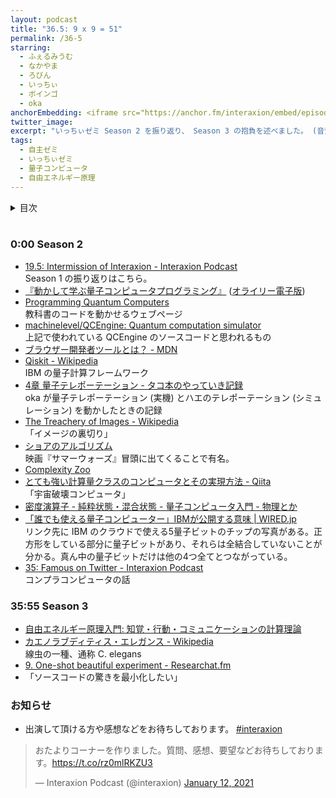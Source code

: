 ```yaml
---
layout: podcast
title: "36.5: 9 x 9 = 51"
permalink: /36-5
starring:
  - ふぇるみうむ
  - なかやま
  - ろびん
  - いっちぃ
  - ボインゴ
  - oka
anchorEmbedding: <iframe src="https://anchor.fm/interaxion/embed/episodes/36-5-9-x-9--51-e1hsqfb" width="100%" frameborder="0" scrolling="no"></iframe>
twitter_image:
excerpt: "いっちぃゼミ Season 2 を振り返り、 Season 3 の抱負を述べました。 (音質低)"
tags:
  - 自主ゼミ
  - いっちぃゼミ
  - 量子コンピュータ
  - 自由エネルギー原理
---
```


<details>
<!-- https://github.com/gettalong/kramdown/issues/155#issuecomment-339793629 -->
<summary markdown='span'>目次</summary>
<nav>
  * this unordered seed list will be replaced by toc as unordered list
  {:toc}
<!-- https://stackoverflow.com/a/38419441/11480802 -->
</nav>
</details>
<br>

### 0:00 Season 2

- [19.5: Intermission of Interaxion - Interaxion Podcast](https://interaxion-podcast.github.io/19-5)  
  Season 1 の振り返りはこちら。
- [『動かして学ぶ量子コンピュータプログラミング』](https://amzn.to/3fiUeaM) ([オライリー電子版](https://www.oreilly.co.jp/books/9784873119199/))  
- [Programming Quantum Computers](https://oreilly-qc.github.io/)  
  教科書のコードを動かせるウェブページ
- [machinelevel/QCEngine: Quantum computation simulator](https://github.com/machinelevel/QCEngine)  
  上記で使われている QCEngine のソースコードと思われるもの
- [ブラウザー開発者ツールとは？ - MDN](https://developer.mozilla.org/ja/docs/Learn/Common_questions/What_are_browser_developer_tools)
- [Qiskit - Wikipedia](https://ja.wikipedia.org/wiki/Qiskit)  
  IBM の量子計算フレームワーク
- [4章 量子テレポーテーション - タコ本のやっていき記録](https://pn11.github.io/octo-book/chap4.html)  
  oka が量子テレポーテーション (実機) とハエのテレポーテーション (シミュレーション) を動かしたときの記録
- [The Treachery of Images - Wikipedia](https://en.wikipedia.org/wiki/The_Treachery_of_Images)  
  「イメージの裏切り」
- [ショアのアルゴリズム](https://qiskit.org/textbook/ja/ch-algorithms/shor.html)  
  映画『サマーウォーズ』冒頭に出てくることで有名。
- [Complexity Zoo](https://complexityzoo.net/Complexity_Zoo)
- [とても強い計算量クラスのコンピュータとその実現方法 - Qiita](https://qiita.com/iKodack/items/d606a09f0a40b95bf2b6)  
  「宇宙破壊コンピュータ」
- [密度演算子 - 純粋状態・混合状態 - 量子コンピュータ入門 - 物理とか](https://whyitsso.net/physics/quantum_mechanics/QI6.html)
- [「誰でも使える量子コンピューター」IBMが公開する意味 | WIRED.jp](https://wired.jp/2016/05/09/ibm-letting-anyone-play-quantum-computer/)  
  リンク先に IBM のクラウドで使える5量子ビットのチップの写真がある。正方形をしている部分に量子ビットがあり、それらは全結合していないことが分かる。真ん中の量子ビットだけは他の4つ全てとつながっている。
- [35: Famous on Twitter - Interaxion Podcast](https://interaxion-podcast.github.io/35)  
  コンプラコンピュータの話

### 35:55 Season 3

- [自由エネルギー原理入門: 知覚・行動・コミュニケーションの計算理論](https://amzn.to/3wdj18O)
- [カエノラブディティス・エレガンス - Wikipedia](https://ja.wikipedia.org/wiki/%E3%82%AB%E3%82%A8%E3%83%8E%E3%83%A9%E3%83%96%E3%83%87%E3%82%A3%E3%83%86%E3%82%A3%E3%82%B9%E3%83%BB%E3%82%A8%E3%83%AC%E3%82%AC%E3%83%B3%E3%82%B9)  
  線虫の一種、通称 C. elegans
- [9. One-shot beautiful experiment - Researchat.fm](https://researchat.fm/episode/9)
- 「ソースコードの驚きを最小化したい」

### お知らせ

- 出演して頂ける方や感想などをお待ちしております。 [#interaxion](https://twitter.com/hashtag/interaxion)

<blockquote class="twitter-tweet tw-align-center"><p lang="ja" dir="ltr">おたよりコーナーを作りました。質問、感想、要望などお待ちしております。<a href="https://t.co/rz0mlRKZU3">https://t.co/rz0mlRKZU3</a></p>— Interaxion Podcast (@interaxion) <a href="https://twitter.com/interaxion/status/1348936492488421378?ref_src=twsrc%5Etfw">January 12, 2021</a>
</blockquote> <script async src="https://platform.twitter.com/widgets.js" charset="utf-8"></script>
